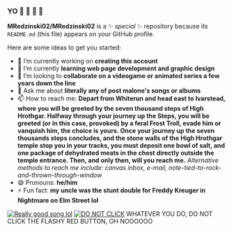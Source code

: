 ### YO 👋 👹 🥶 💯


**MRedzinski02/MRedzinski02** is a ✨ _special_ ✨ repository because its `README.md` (this file) appears on your GitHub profile.

Here are some ideas to get you started:

- 🔭 I’m currently working on **creating this account**
- 🌱 I’m currently **learning web page development and graphic design**
- 👯 I’m looking to **collaborate on a videogame or animated series a few years down the line**
- 💬 Ask me about **literally any of post malone's songs or albums**
- 📫 How to reach me: **Depart from Whiterun and head east to Ivarstead, where you will be greeted by the seven thousand steps of High Hrothgar. Halfway through your journey up the Steps, you will be greeted (or in this case, provoked) by a feral Frost Troll, evade him or vanquish him, the choice is yours. Once your journey up the seven thousands steps concludes, and the stone walls of the High Hrothgar temple stop you in your tracks, you must deposit one bowl of salt, and one package of dehydrated meats in the chest directly outside the temple entrance. Then, and only then, will you reach me.** *Alternative methods to reach me include: canvas inbox, e-mail, note-tied-to-rock-and-thrown-through-window*
- 😄 Pronouns: **he/him**
- ⚡ Fun fact: **my uncle was the stunt double for Freddy Kreuger in Nightmare on Elm Street lol**

[![Really good song lol](https://user-images.githubusercontent.com/112835341/189512802-7e71fd32-1552-4d21-a9fe-94349ca12fe3.png)](https://www.youtube.com/watch?v=4Ukh9aQBzWc)
[![DO NOT CLICK](https://imgur.com/4xf18M3.png)](https://www.youtube.com/watch?v=q7iYbknQu58) WHATEVER YOU DO, DO NOT CLICK THE FLASHY RED BUTTON, OH NOOOOOO

